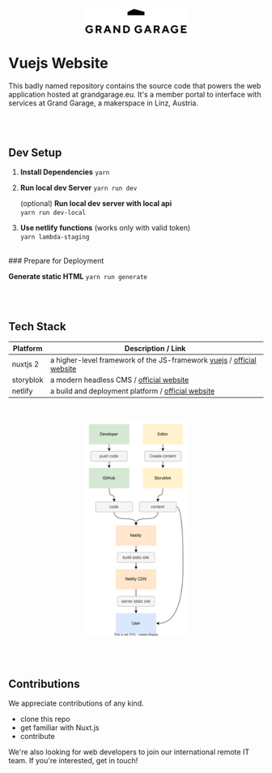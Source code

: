 <p align="center">
<img src="./docs/graphs/gg-logo.png" width="200">
</p>

# Vuejs Website

This badly named repository contains the source code that powers the web application hosted at grandgarage.eu. It's a member portal to interface with services at Grand Garage, a makerspace in Linz, Austria.

<br><br>

## Dev Setup

1. **Install Dependencies**
   `yarn`

2. **Run local dev Server**
   `yarn run dev`

   (optional) **Run local dev server with local api** <br>
   `yarn run dev-local`

3. **Use netlify functions**  (works only with valid token) <br>
   `yarn lambda-staging`
<br>
### Prepare for Deployment

**Generate static HTML**
`yarn run generate`

<br><br>

## Tech Stack
| Platform  | Description / Link                                                                                                 |
|-----------|--------------------------------------------------------------------------------------------------------------------|
| nuxtjs 2  | a higher-level framework of the JS-framework [vuejs](https://vuejs.org/) / [official website](https://nuxtjs.org/) 
| storyblok | a modern headless CMS / [official website](www.storyblok.com)                                                      |
| netlify   | a build and deployment platform / [official website](https://www.netlify.com/with/vue/)                                                             |                                                                        |

<br>
<p align="center">
<img src="./docs/graphs/architecture.svg" width="200">
</p>

<br><br>

## Contributions
We appreciate contributions of any kind. 

* clone this repo
* get familiar with Nuxt.js
* contribute

We're also looking for web developers to join our international remote IT team. If you're interested, get in touch!
